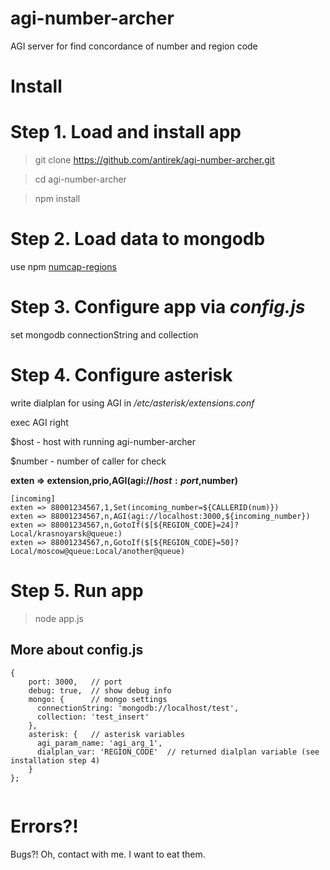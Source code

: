 # agi-number-archer

AGI server for find concordance of number and region code


Install
=======

# Step 1. Load and install app

> git clone https://github.com/antirek/agi-number-archer.git

> cd agi-number-archer

> npm install


# Step 2. Load data to mongodb

use npm [numcap-regions](http://github.com/antirek/numcap-regions)


# Step 3. Configure app via *config.js*

set mongodb connectionString and collection


# Step 4. Configure asterisk

write dialplan for using AGI in */etc/asterisk/extensions.conf*

exec AGI right

$host - host with running agi-number-archer

$number - number of caller for check

**exten => extension,prio,AGI(agi://$host:port,$number)**

`````
[incoming]
exten => 88001234567,1,Set(incoming_number=${CALLERID(num)})
exten => 88001234567,n,AGI(agi://localhost:3000,${incoming_number})
exten => 88001234567,n,GotoIf($[${REGION_CODE}=24]?Local/krasnoyarsk@queue:)
exten => 88001234567,n,GotoIf($[${REGION_CODE}=50]?Local/moscow@queue:Local/another@queue)

`````

# Step 5. Run app

> node app.js


## More about config.js

`````
{
    port: 3000,   // port
    debug: true,  // show debug info
    mongo: {      // mongo settings
      connectionString: 'mongodb://localhost/test',  
      collection: 'test_insert'
    },
    asterisk: {   // asterisk variables
      agi_param_name: 'agi_arg_1',
      dialplan_var: 'REGION_CODE'  // returned dialplan variable (see installation step 4) 
    }
};


`````


Errors?!
========

Bugs?! Oh, contact with me. I want to eat them.
